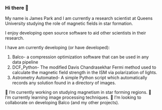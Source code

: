 ### Hi there 👋
My name is James Park and I am currently a research scientist at Queens University studying the role of magnetic fields in star formation.

I enjoy developing open source software to aid other scientists in their research.

I have am currently developing (or have developed):
<ol>  
    <li> Balco- a compression optimization software that can be used in any data pipeline </li>
    <li> DCF_Python- The modified Davis Chandrasekhar Fermi method used to calculate the magnetic field strength in the ISM via polarization of lights. </li>
    <li> Astrometry Automated- A simple Python script which automatically records any solution found in a directory of images. </li>
</ol>
🔭 I’m currently working on studying magnetism in star forming regions.
🌱 I’m currently learning image processing techniques.
👯 I’m looking to collaborate on developing Balco (and my other projects).

